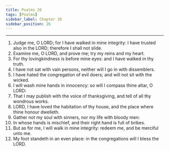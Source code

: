 ```yaml
---
title: Psalms 26
tags: [Psalms]
sidebar_label: Chapter 26
sidebar_position: 26
---
```


---
1. Judge me, O LORD; for I have walked in mine integrity: I have trusted also in the LORD; therefore I shall not slide.
2. Examine me, O LORD, and prove me; try my reins and my heart.
3. For thy lovingkindness is before mine eyes: and I have walked in thy truth.
4. I have not sat with vain persons, neither will I go in with dissemblers.
5. I have hated the congregation of evil doers; and will not sit with the wicked.
6. I will wash mine hands in innocency: so will I compass thine altar, O LORD:
7. That I may publish with the voice of thanksgiving, and tell of all thy wondrous works.
8. LORD, I have loved the habitation of thy house, and the place where thine honour dwelleth.
9. Gather not my soul with sinners, nor my life with bloody men:
10. In whose hands is mischief, and their right hand is full of bribes.
11. But as for me, I will walk in mine integrity: redeem me, and be merciful unto me.
12. My foot standeth in an even place: in the congregations will I bless the LORD.
